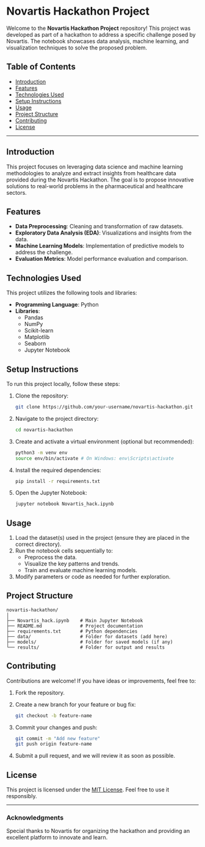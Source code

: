 # Novartis Hackathon Project

Welcome to the **Novartis Hackathon Project** repository! This project was developed as part of a hackathon to address a specific challenge posed by Novartis. The notebook showcases data analysis, machine learning, and visualization techniques to solve the proposed problem.

## Table of Contents

- [Introduction](#introduction)
- [Features](#features)
- [Technologies Used](#technologies-used)
- [Setup Instructions](#setup-instructions)
- [Usage](#usage)
- [Project Structure](#project-structure)
- [Contributing](#contributing)
- [License](#license)

---

## Introduction

This project focuses on leveraging data science and machine learning methodologies to analyze and extract insights from healthcare data provided during the Novartis Hackathon. The goal is to propose innovative solutions to real-world problems in the pharmaceutical and healthcare sectors.

## Features

- **Data Preprocessing**: Cleaning and transformation of raw datasets.
- **Exploratory Data Analysis (EDA)**: Visualizations and insights from the data.
- **Machine Learning Models**: Implementation of predictive models to address the challenge.
- **Evaluation Metrics**: Model performance evaluation and comparison.

## Technologies Used

This project utilizes the following tools and libraries:

- **Programming Language**: Python
- **Libraries**:
  - Pandas
  - NumPy
  - Scikit-learn
  - Matplotlib
  - Seaborn
  - Jupyter Notebook

## Setup Instructions

To run this project locally, follow these steps:

1. Clone the repository:

   ```bash
   git clone https://github.com/your-username/novartis-hackathon.git
   ```

2. Navigate to the project directory:

   ```bash
   cd novartis-hackathon
   ```

3. Create and activate a virtual environment (optional but recommended):

   ```bash
   python3 -m venv env
   source env/bin/activate # On Windows: env\Scripts\activate
   ```

4. Install the required dependencies:

   ```bash
   pip install -r requirements.txt
   ```

5. Open the Jupyter Notebook:

   ```bash
   jupyter notebook Novartis_hack.ipynb
   ```

## Usage

1. Load the dataset(s) used in the project (ensure they are placed in the correct directory).
2. Run the notebook cells sequentially to:
   - Preprocess the data.
   - Visualize the key patterns and trends.
   - Train and evaluate machine learning models.
3. Modify parameters or code as needed for further exploration.

## Project Structure

```
novartis-hackathon/
│
├── Novartis_hack.ipynb    # Main Jupyter Notebook
├── README.md              # Project documentation
├── requirements.txt       # Python dependencies
├── data/                  # Folder for datasets (add here)
├── models/                # Folder for saved models (if any)
└── results/               # Folder for output and results
```

## Contributing

Contributions are welcome! If you have ideas or improvements, feel free to:

1. Fork the repository.
2. Create a new branch for your feature or bug fix:

   ```bash
   git checkout -b feature-name
   ```

3. Commit your changes and push:

   ```bash
   git commit -m "Add new feature"
   git push origin feature-name
   ```

4. Submit a pull request, and we will review it as soon as possible.

## License

This project is licensed under the [MIT License](LICENSE). Feel free to use it responsibly.

---

### Acknowledgments

Special thanks to Novartis for organizing the hackathon and providing an excellent platform to innovate and learn.
